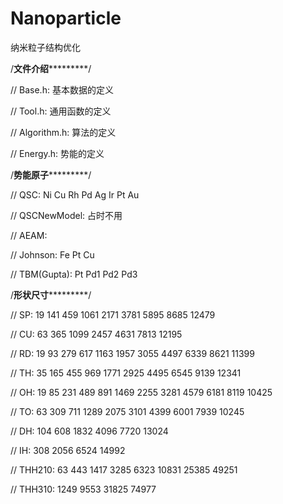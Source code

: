 # Nanoparticle
纳米粒子结构优化

/**************************文件介绍***********************************/

// Base.h: 基本数据的定义

// Tool.h: 通用函数的定义

// Algorithm.h: 算法的定义

// Energy.h: 势能的定义

/**************************势能原子***********************************/

//	QSC: Ni Cu Rh Pd Ag Ir Pt Au 

//	QSCNewModel: 占时不用

//	AEAM:

//	Johnson: Fe Pt Cu

//	TBM(Gupta): Pt Pd1 Pd2 Pd3

/**************************形状尺寸***********************************/

//	SP:	19 141 459 1061 2171 3781 5895 8685 12479	

//	CU: 63 365 1099 2457 4631 7813 12195

//	RD: 19 93 279 617 1163 1957 3055 4497 6339 8621 11399

//	TH: 35 165 455 969 1771 2925 4495 6545 9139 12341

//	OH: 19 85 231 489 891 1469 2255 3281 4579 6181 8119 10425

//	TO: 63 309 711 1289 2075 3101 4399 6001 7939 10245

//	DH: 104 608 1832 4096 7720 13024

//	IH: 308 2056 6524 14992

//	THH210: 63 443 1417 3285 6323 10831 25385 49251

//	THH310: 1249 9553 31825 74977
